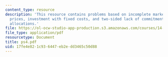 ```yaml
---
content_type: resource
description: 'This resource contains problems based on incomplete markets and asset
  prices, investment with fixed costs, and two-sided lack of commitment: stationary
  allocations.'
file: https://ol-ocw-studio-app-production.s3.amazonaws.com/courses/14-453-macroeconomic-theory-iii-fall-2006/17fe4e821c936447eb2edd3465c50d88_ps4.pdf
file_type: application/pdf
resourcetype: Document
title: ps4.pdf
uid: 17fe4e82-1c93-6447-eb2e-dd3465c50d88
---
```

